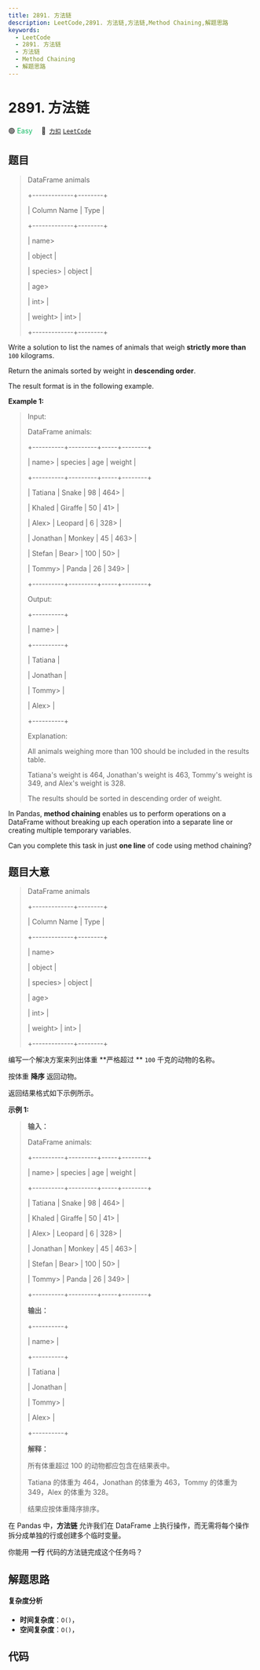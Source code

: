 ```yaml
---
title: 2891. 方法链
description: LeetCode,2891. 方法链,方法链,Method Chaining,解题思路
keywords:
  - LeetCode
  - 2891. 方法链
  - 方法链
  - Method Chaining
  - 解题思路
---
```


# 2891. 方法链

🟢 <font color=#15bd66>Easy</font>&emsp; 🔗&ensp;[`力扣`](https://leetcode.cn/problems/method-chaining) [`LeetCode`](https://leetcode.com/problems/method-chaining)

## 题目


> 
> DataFrame animals
> 
> +-------------+--------+
> 
> | Column Name | Type   |
> 
> +-------------+--------+
> 
> | name> 
> > 
> | object |
> 
> | species> 
>  | object |
> 
> | age> 
> > 
>  | int> 
> |
> 
> | weight> 
>   | int> 
> |
> 
> +-------------+--------+
> 
> 

Write a solution to list the names of animals that weigh **strictly more
than** `100` kilograms.

Return the animals sorted by weight in **descending order**.

The result format is in the following example.



**Example 1:**

> Input: 
> 
> DataFrame animals:
> 
> +----------+---------+-----+--------+
> 
> | name> 
>  | species | age | weight |
> 
> +----------+---------+-----+--------+
> 
> | Tatiana  | Snake   | 98  | 464> 
> |
> 
> | Khaled   | Giraffe | 50  | 41> 
>  |
> 
> | Alex> 
>  | Leopard | 6   | 328> 
> |
> 
> | Jonathan | Monkey  | 45  | 463> 
> |
> 
> | Stefan   | Bear> 
> | 100 | 50> 
>  |
> 
> | Tommy> 
> | Panda   | 26  | 349> 
> |
> 
> +----------+---------+-----+--------+
> 
> Output: 
> 
> +----------+
> 
> | name> 
>  |
> 
> +----------+
> 
> | Tatiana  |
> 
> | Jonathan |
> 
> | Tommy> 
> |
> 
> | Alex> 
>  |
> 
> +----------+
> 
> Explanation: 
> 
> All animals weighing more than 100 should be included in the results table.
> 
> Tatiana's weight is 464, Jonathan's weight is 463, Tommy's weight is 349, and Alex's weight is 328.
> 
> The results should be sorted in descending order of weight.



In Pandas, **method chaining** enables us to perform operations on a DataFrame
without breaking up each operation into a separate line or creating multiple
temporary variables.

Can you complete this task in just **one line** of code using method chaining?


## 题目大意


> 
> DataFrame animals
> 
> +-------------+--------+
> 
> | Column Name | Type   |
> 
> +-------------+--------+
> 
> | name> 
> > 
> | object |
> 
> | species> 
>  | object |
> 
> | age> 
> > 
>  | int> 
> |
> 
> | weight> 
>   | int> 
> |
> 
> +-------------+--------+
> 
> 

编写一个解决方案来列出体重 **严格超过  ** `100`  千克的动物的名称。

按体重 **降序** 返回动物。

返回结果格式如下示例所示。



**示例 1:**

> 
> 
> 
> 
> 
> **输入：**
> 
> DataFrame animals:
> 
> +----------+---------+-----+--------+
> 
> | name> 
>  | species | age | weight |
> 
> +----------+---------+-----+--------+
> 
> | Tatiana  | Snake   | 98  | 464> 
> |
> 
> | Khaled   | Giraffe | 50  | 41> 
>  |
> 
> | Alex> 
>  | Leopard | 6   | 328> 
> |
> 
> | Jonathan | Monkey  | 45  | 463> 
> |
> 
> | Stefan   | Bear> 
> | 100 | 50> 
>  |
> 
> | Tommy> 
> | Panda   | 26  | 349> 
> |
> 
> +----------+---------+-----+--------+
> 
> **输出：**
> 
> +----------+
> 
> | name> 
>  |
> 
> +----------+
> 
> | Tatiana  |
> 
> | Jonathan |
> 
> | Tommy> 
> |
> 
> | Alex> 
>  |
> 
> +----------+
> 
> **解释：**
> 
> 所有体重超过 100 的动物都应包含在结果表中。
> 
> Tatiana 的体重为 464，Jonathan 的体重为 463，Tommy 的体重为 349，Alex 的体重为 328。
> 
> 结果应按体重降序排序。



在 Pandas 中，**方法链** 允许我们在 DataFrame 上执行操作，而无需将每个操作拆分成单独的行或创建多个临时变量。

你能用 **一行** 代码的方法链完成这个任务吗？


## 解题思路

#### 复杂度分析

- **时间复杂度**：`O()`，
- **空间复杂度**：`O()`，

## 代码

```javascript

```